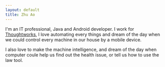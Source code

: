 ```yaml
---
layout: default
title: Zhu Ao
---
```


<p>I'm an IT professional, Java and Android developer. I work for <a href="http://http://www.thoughtworks.com/">Thoughtworks</a>, I love automating every things and dream of the day when we could control every machine in our house by a mobile device.</p>

<p>I also love to make the machine intelligence, and dream of the day when computer coule help us find out the health issue, or tell us how to use the law tool.</p>

